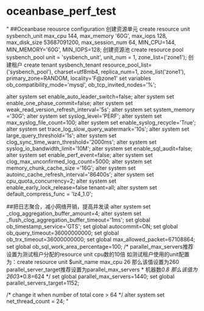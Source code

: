 # oceanbase_perf_test
"
##Oceanbase reousrce configuration
创建资源单元
create resource unit sysbench_unit max_cpu 144, max_memory '60G', max_iops 128, max_disk_size 53687091200, max_session_num 64, MIN_CPU=144, MIN_MEMORY='60G', MIN_IOPS=128;
创建资源池
create resource pool sysbench_pool unit = 'sysbench_unit', unit_num = 1, zone_list=('zone1');
创建租户
create tenant sysbench_tenant resource_pool_list=('sysbench_pool'), charset=utf8mb4, replica_num=1, zone_list('zone1'), primary_zone=RANDOM, locality='F@zone1' set variables ob_compatibility_mode='mysql', ob_tcp_invited_nodes='%';

alter system set enable_auto_leader_switch=false;
alter system set enable_one_phase_commit=false;
alter system set weak_read_version_refresh_interval='5s';
alter system set system_memory ='30G';
alter system set syslog_level='PERF';
alter system set max_syslog_file_count=100;
alter system set enable_syslog_recycle='True';
alter system set trace_log_slow_query_watermark='10s';
alter system set large_query_threshold='1s';
alter system set clog_sync_time_warn_threshold='2000ms';
alter system set syslog_io_bandwidth_limit='10M';
alter system set enable_sql_audit=false;
alter system set enable_perf_event=false; 
alter system set clog_max_unconfirmed_log_count=5000;
alter system set memory_chunk_cache_size ='16G';
alter system set autoinc_cache_refresh_interval='86400s';
alter system set cpu_quota_concurrency=2;
alter system set enable_early_lock_release=false tenant=all;
alter system set  default_compress_func = 'lz4_1.0';

##把日志聚合，减小网络开销，提高并发读
alter system set _clog_aggregation_buffer_amount=4;
alter system set _flush_clog_aggregation_buffer_timeout='1ms';
set global ob_timestamp_service='GTS';
set global autocommit=ON;
set global ob_query_timeout=36000000000;
set global ob_trx_timeout=36000000000;
set global max_allowed_packet=67108864;
set global ob_sql_work_area_percentage=100;
/*
parallel_max_servers推荐设置为测试租户分配的resource unit cpu数的10倍
如测试租户使用的unit配置为：create resource unit $unit_name max_cpu 26
那么该值设置为260
parallel_server_target推荐设置为parallel_max_servers * 机器数*0.8
那么该值为260*3*0.8=624
*/
set global parallel_max_servers=1440;
set global parallel_servers_target=1152;

/* change it when number of total core > 64 */
alter system set net_thread_count = 24;
"
